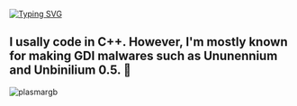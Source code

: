 [![Typing SVG](https://readme-typing-svg.herokuapp.com/?color=ffffff&size=50&center=true&vCenter=true&width=1000&lines=Hello!+++;++My+Name+is+Venra.++;Welcome+to+My+Github+Profile++😄+++;:D)](https://git.io/typing-svg)

## I usally code in C++. However, I'm mostly known for making GDI malwares such as Ununennium and Unbinilium 0.5. 🦠
![plasmargb](https://github.com/user-attachments/assets/6e294b50-7ffe-4c1e-81ca-082c819c0d90)
